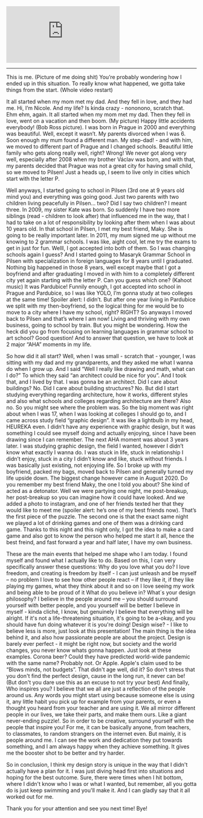 <iframe src="https://www.youtube.com/embed/_rbQT2KoWms" title="YouTube video player" frameborder="0" allow="accelerometer; autoplay; clipboard-write; encrypted-media; gyroscope; picture-in-picture" allowfullscreen></iframe>

---
This is me. (Picture of me doing shit) You’re probably wondering how I ended up in this situation. To really know what happened, we gotta take things from the start. (Whole video restart)

It all started when my mom met my dad. And they fell in love, and they had me. Hi, I’m Nicole. And my life? Is kinda crazy - nononono, scratch that. Ehm ehm, again. It all started when my mom met my dad. Then they fell in love, went on a vacation and then boom. (My picture) Happy little accidents everybody! (Bob Ross picture). I was born in Prague in 2000 and everything was beautiful. Well, except it wasn’t. My parents divorced when I was 6. Soon enough my mum found a different man. My step-dad! - and with him, we moved to different part of Prague and I changed schools. Beautiful little family who gets along really well, right? Wrong! We never got along very well, especially after 2008 when my brother Václav was born, and with that, my parents decided that Prague was not a great city for having small child, so we moved to Pilsen! Just a heads up, I seem to live only in cities which start with the letter P.

Well anyways, I started going to school in Pilsen (3rd one at 9 years old mind you) and everything was going good. Just two parents with two children living peacefully in Pilsen… two? Did I say two children? I meant three. In 2009, my sister Kate was born. So suddenly I have two more siblings (read - children to look after) that influenced me in the way, that I had to take on a lot of responsibility by looking after them when I was about 10 years old. In that school in Pilsen, I met my best friend, Maky. She is going to be really important later. In 2011, my mum signed me up without me knowing to 2 grammar schools. I was like, aight cool, let me try the exams to get in just for fun. Welll, I got accepted into both of them. So I was changing schools again I guess? And I started going to Masaryk Grammar School in Pilsen with specialization in foreign languages for 8 years until I graduated. Nothing big happened in those 8 years, well except maybe that I got a boyfriend and after graduating I moved in with him to a completely different city yet again starting with the letter P. Can you guess which one? (Kahoot music) It was Pardubice! Funnily enough, I got accepted into school in Prague and Pardubice, so I was like YOLO, I’m gonna study at two colleges at the same time! Spoiler alert: I didn’t. But after one year living in Pardubice we split with my then-boyfriend, so the logical thing for me would be to move to a city where I have my school, right? RIGHT? So anyways I moved back to Pilsen and that’s where I am now! Living and thriving with my own business, going to school by train. But you might be wondering. How the heck did you go from focusing on learning languages in grammar school to art school? Good question! And to answer that question, we have to look at 2 major “AHA” moments in my life.

So how did it all start? Well, when I was small - scratch that - younger, I was sitting with my dad and my grandparents, and they asked me what I wanna do when I grow up. And I said “Well I really like drawing and math, what can I do?” To which they said “an architect could be nice for you”. And I took that, and I lived by that. I was gonna be an architect. Did I care about buildings? No. Did I care about building structures? No. But did I start studying everything regarding architecture, how it works, different styles and also what schools and colleges regarding architecture are there? Also no. So you might see where the problem was. So the big moment was right about when I was 17, when I was looking at colleges I should go to, and I came across study field “graphic design”. It was like a lightbulb in my head, HEUREKA even. I didn’t have any experience with graphic design, but it was something I could see myself doing and actually enjoying, since I have been drawing since I can remember. The next AHA moment was about 3 years later. I was studying graphic design, the field I wanted, however I didn’t know what exactly I wanna do. I was stuck in life, stuck in relationship I didn’t enjoy, stuck in a city I didn’t know and like, stuck without friends. I was basically just existing, not enjoying life. So I broke up with my boyfriend, packed my bags, moved back to Pilsen and generally turned my life upside down. The biggest change however came in August 2020. Do you remember my best friend Maky, the one I told you about? She kind of acted as a detonator. Well we were partying one night, me post-breakup, her post-breakup so you can imagine how it could have looked. And we added a photo to instagram, and one of her friends texted her that they would like to meet me (spoiler alert: he’s one of my best friends now). That’s the first piece of the puzzle. The second one is that the exact same night we played a lot of drinking games and one of them was a drinking card game. Thanks to this night and this night only, I got the idea to make a card game and also got to know the person who helped me start it all, hence the best freind, and fast forward a year and half later, I have my own business.

These are the main events that helped me shape who I am today. I found myself and found what I actually like to do. Based on this, I can very specifically answer these questions: 
Why do you love what you do?
I love freedom, and creating is freedom by itself - I can just unleash and be myself – no problem
I love to see how other people react –  if they like it, if they like playing my games, what they think about it and so on
I love seeing my work and being able to be proud of it
What do you believe in? What´s your design philosophy?
I believe in the people around me – you should surround yourself with better people, and you yourself will be better
I believe in myself - kinda cliché, I know, but genuinely I believe that everything will be alright. If it's not a life-threatening situation, it's going to be a-okay, and you should have fun doing whatever it is you're doing!
Design wise? - I like to believe less is more, just look at this presentation! The main thing is the idea behind it, and also how passionate people are about the project.
Design is barely ever perfect - it might be right now, but society and the world changes, you never know whats gonna happen. Just look at these examples. Corona beer? Could they have predicted world-wide pandemic with the same name? Probably not. Or Apple. Apple's claim used to be “Blows minds, not budgets”. That didn't age well, did it? So don't stress that you don't find the perfect design, cause in the long run, it never can be! (But don't you dare use this as an excuse to not try your best)
And finally, Who inspires you?
I believe that we all are just a reflection of the people around us. Any words you might start using because someone else is using it, any little habit you pick up for example from your parents, or even a thought you heard from your teacher and are using it. We all mirror different people in our lives, we take their parts, and make them ours. Like a giant never-ending puzzle!. So in order to be creative, surround yourself with the people that inspire you! For me, it can be basically anyone, from teachers, to classmates, to random strangers on the internet even. But mainly, it is people around me. I can see the work and dedication they put towards something, and I am always happy when they achieve something. It gives me the booster shot to be better and try harder.

So in conclusion, I think my design story is unique in the way that I didn't actually have a plan for it. I was just diving head first into situations and hoping for the best outcome. Sure, there were times when I hit bottom, where I didn't know who I was or what I wanted, but remember, all you gotta do is just keep swimming and you'll make it.  And I can gladly say that it all worked out for me. 

Thank you for your attention and see you next time! Bye!
